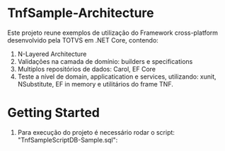 # TnfSample-Architecture 
Este projeto reune exemplos de utilização do Framework cross-platform desenvolvido pela TOTVS em .NET Core, contendo:
1. N-Layered Architecture
2. Validações na camada de domínio: builders e specifications
3. Multiplos repositórios de dados: Carol, EF Core
4. Teste a nível de domain, applicatication e services, utilizando: xunit, NSubstitute, EF in memory e utilitários do frame TNF.

# Getting Started
1. Para execução do projeto é necessário rodar o script: "TnfSampleScriptDB-Sample.sql":
